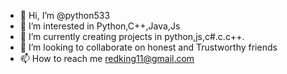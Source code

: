 - 👋 Hi, I’m @python533
- 👀 I’m interested in Python,C++,Java,Js
- 🌱 I’m currently creating projects in python,js,c#.c.c++.
- 💞️ I’m looking to collaborate on honest and Trustworthy friends
- 📫 How to reach me redking11@gmail.com

<!---
python533/python533 is a ✨ special ✨ repository because its `README.md` (this file) appears on your GitHub profile.
You can click the Preview link to take a look at your changes.
--->
